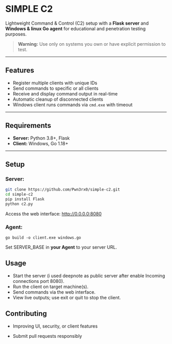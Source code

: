 # SIMPLE C2

Lightweight Command & Control (C2) setup with a **Flask server** and **Windows & linux Go agent** for educational and penetration testing purposes.

> **Warning:** Use only on systems you own or have explicit permission to test.

---

## Features

- Register multiple clients with unique IDs  
- Send commands to specific or all clients  
- Receive and display command output in real-time  
- Automatic cleanup of disconnected clients  
- Windows client runs commands via `cmd.exe` with timeout  

---

## Requirements

- **Server:** Python 3.8+, Flask  
- **Client:** Windows, Go 1.18+  

---

## Setup

### Server:

```bash
git clone https://github.com/Pwn3rx0/simple-c2.git
cd simple-c2
pip install Flask
python c2.py
```
Access the web interface: http://0.0.0.0:8080

### Agent:
```
go build -o client.exe windows.go
```
Set SERVER_BASE in **your Agent** to your server URL.
## Usage

   - Start the server (i used deepnote as public server after enable Incoming connections port 8080).
   - Run the client on target machine(s).
   - Send commands via the web interface.
   - View live outputs; use exit or quit to stop the client.

## Contributing

   - Improving UI, security, or client features

   - Submit pull requests responsibly

